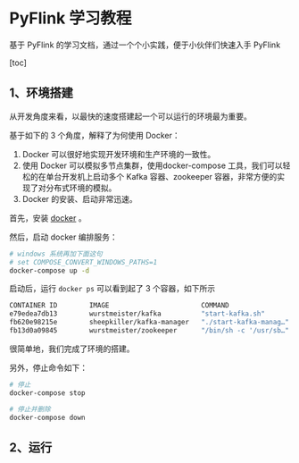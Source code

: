 # PyFlink 学习教程

基于 PyFlink 的学习文档，通过一个个小实践，便于小伙伴们快速入手 PyFlink

[toc]

## 1、环境搭建

从开发角度来看，以最快的速度搭建起一个可以运行的环境最为重要。

基于如下的 3 个角度，解释了为何使用 Docker：
1. Docker 可以很好地实现开发环境和生产环境的一致性。
1. 使用 Docker 可以模拟多节点集群，使用docker-compose 工具，我们可以轻松的在单台开发机上启动多个 Kafka 容器、zookeeper 容器，非常方便的实现了对分布式环境的模拟。
1. Docker 的安装、启动非常迅速。

首先，安装 [docker](https://www.docker.com/) 。

然后，启动 docker 编排服务：

```bash
# windows 系统再加下面这句
# set COMPOSE_CONVERT_WINDOWS_PATHS=1
docker-compose up -d
```

启动后，运行 `docker ps` 可以看到起了 3 个容器，如下所示

```bash
CONTAINER ID        IMAGE                       COMMAND                  CREATED             STATUS              PORTS                                                NAMES
e79edea7db13        wurstmeister/kafka          "start-kafka.sh"         5 seconds ago       Up 3 seconds        0.0.0.0:9092->9092/tcp                               kafka
fb620e98215e        sheepkiller/kafka-manager   "./start-kafka-manag…"   5 seconds ago       Up 3 seconds        0.0.0.0:9001->9000/tcp                               kafka-manager
fb13d0a09845        wurstmeister/zookeeper      "/bin/sh -c '/usr/sb…"   5 seconds ago       Up 3 seconds        22/tcp, 2888/tcp, 3888/tcp, 0.0.0.0:2181->2181/tcp   zookeeper
```

很简单地，我们完成了环境的搭建。

另外，停止命令如下：

```bash
# 停止
docker-compose stop

# 停止并删除
docker-compose down
```

## 2、运行